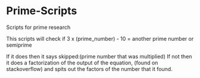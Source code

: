 # Prime-Scripts
Scripts for prime research

This scripts will check if 3 x (prime_number) - 10 = another prime number or semiprime

If it does then it says skipped:(prime number that was multiplied)
If not then it does a factorization of the output of the equation, (found on stackoverflow) and spits out the factors of the 
number that it found.
